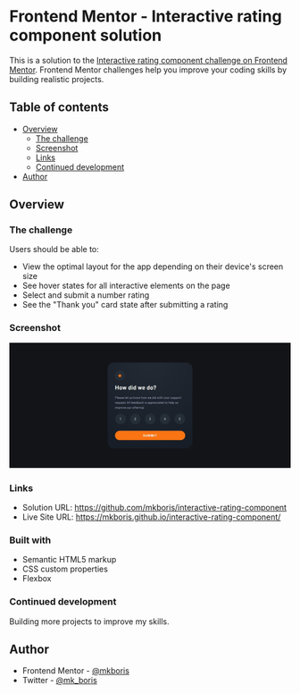 # Frontend Mentor - Interactive rating component solution

This is a solution to the [Interactive rating component challenge on Frontend Mentor](https://www.frontendmentor.io/challenges/interactive-rating-component-koxpeBUmI). Frontend Mentor challenges help you improve your coding skills by building realistic projects. 

## Table of contents

- [Overview](#overview)
  - [The challenge](#the-challenge)
  - [Screenshot](#screenshot)
  - [Links](#links)
  - [Continued development](#continued-development)
- [Author](#author)



## Overview

### The challenge

Users should be able to:

- View the optimal layout for the app depending on their device's screen size
- See hover states for all interactive elements on the page
- Select and submit a number rating
- See the "Thank you" card state after submitting a rating

### Screenshot

![](/design/screenshot.jpg)

### Links

- Solution URL: https://github.com/mkboris/interactive-rating-component
- Live Site URL: https://mkboris.github.io/interactive-rating-component/

### Built with

- Semantic HTML5 markup
- CSS custom properties
- Flexbox

### Continued development

Building more projects to improve my skills.

## Author

- Frontend Mentor - [@mkboris](https://www.frontendmentor.io/profile/mkboris)
- Twitter - [@mk_boris](https://www.twitter.com/mk_boris)

